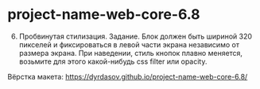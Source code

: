 # project-name-web-core-6.8
6. Пробвинутая стилизация.
Задание.
Блок должен быть шириной 320 пикселей и фиксироваться в левой части экрана независимо от размера экрана.
При наведении, стиль кнопок плавно меняется, возьмите для этого какой-нибудь css filter или opacity.

Вёрстка макета:
https://dyrdasov.github.io/project-name-web-core-6.8/
